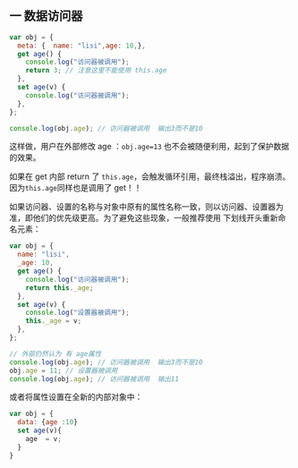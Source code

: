 ## 一 数据访问器

```js
var obj = {
  meta: {  name: "lisi",age: 10,},
  get age() {
    console.log("访问器被调用");
    return 3; // 注意这里不能使用 this.age
  },
  set age(v) {
    console.log("访问器被调用");
  },
};

console.log(obj.age); // 访问器被调用  输出3而不是10
```

这样做，用户在外部修改 age ：`obj.age=13` 也不会被随便利用，起到了保护数据的效果。

如果在 get 内部 return 了 `this.age`，会触发循环引用，最终栈溢出，程序崩溃。因为`this.age`同样也是调用了 get！！

如果访问器、设置的名称与对象中原有的属性名称一致，则以访问器、设置器为准，即他们的优先级更高。为了避免这些现象，一般推荐使用 下划线开头重新命名元素：

```js
var obj = {
  name: "lisi",
  _age: 10,
  get age() {
    console.log("访问器被调用");
    return this._age;
  },
  set age(v) {
    console.log("设置器被调用");
    this._age = v;
  },
};

// 外部仍然认为 有 age属性
console.log(obj.age); // 访问器被调用  输出3而不是10
obj.age = 11; // 设置器被调用
console.log(obj.age); // 访问器被调用  输出11
```

或者将属性设置在全新的内部对象中：

```js
var obj = {
  data: {age :10}
  set age(v){
    age  = v;
  }
}
```
